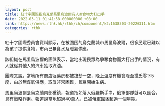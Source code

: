 ```yaml
---
layout: post
title: 紅十字國際指烏克蘭馬里烏波爾有人為食物大打出手
date: 2022-03-11 01:41:58.000000000 +08:00
link: https://news.rthk.hk/rthk/ch/component/k2/1638303-20220311.htm
categories: rthk
---
```


紅十字國際委員會資料顯示，在被圍困的烏克蘭城市馬里烏波爾，很多民眾已難以為孩子提供食物，市內已無食水及暖氣供應。

該組織在馬里烏波爾的團隊表示，當地出現民眾為爭奪食物而大打出手的情況，有人就從其他人的汽車抽取汽油。

團隊又說，當地所有商店及藥房都被搶劫一空，晚上溫度有機會降至攝氏零下5度，由於無煤氣供應，取暖非常困難，民眾開始生病。

馬里烏波爾是烏克蘭南部重鎮，報道指如落入俄羅斯手中，俄軍部隊就可以匯合，具有戰略作用。報道說當地超過40萬人，已被俄軍圍困超過一個星期。
